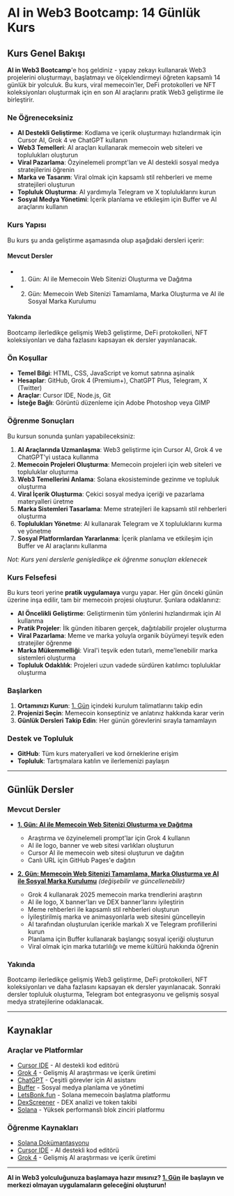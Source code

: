 # AI in Web3 Bootcamp: 14 Günlük Kurs

## Kurs Genel Bakışı

**AI in Web3 Bootcamp**'e hoş geldiniz - yapay zekayı kullanarak Web3 projelerini oluşturmayı, başlatmayı ve ölçeklendirmeyi öğreten kapsamlı 14 günlük bir yolculuk. Bu kurs, viral memecoin'ler, DeFi protokolleri ve NFT koleksiyonları oluşturmak için en son AI araçlarını pratik Web3 geliştirme ile birleştirir.

### Ne Öğreneceksiniz

- **AI Destekli Geliştirme**: Kodlama ve içerik oluşturmayı hızlandırmak için Cursor AI, Grok 4 ve ChatGPT kullanın
- **Web3 Temelleri**: AI araçları kullanarak memecoin web siteleri ve toplulukları oluşturun
- **Viral Pazarlama**: Özyinelemeli prompt'ları ve AI destekli sosyal medya stratejilerini öğrenin
- **Marka ve Tasarım**: Viral olmak için kapsamlı stil rehberleri ve meme stratejileri oluşturun
- **Topluluk Oluşturma**: AI yardımıyla Telegram ve X topluluklarını kurun
- **Sosyal Medya Yönetimi**: İçerik planlama ve etkileşim için Buffer ve AI araçlarını kullanın

### Kurs Yapısı

Bu kurs şu anda geliştirme aşamasında olup aşağıdaki dersleri içerir:

#### **Mevcut Dersler**
- 1. Gün: AI ile Memecoin Web Sitenizi Oluşturma ve Dağıtma
- 2. Gün: Memecoin Web Sitenizi Tamamlama, Marka Oluşturma ve AI ile Sosyal Marka Kurulumu

#### **Yakında**
Bootcamp ilerledikçe gelişmiş Web3 geliştirme, DeFi protokolleri, NFT koleksiyonları ve daha fazlasını kapsayan ek dersler yayınlanacak.

### Ön Koşullar

- **Temel Bilgi**: HTML, CSS, JavaScript ve komut satırına aşinalık
- **Hesaplar**: GitHub, Grok 4 (Premium+), ChatGPT Plus, Telegram, X (Twitter)
- **Araçlar**: Cursor IDE, Node.js, Git
- **İsteğe Bağlı**: Görüntü düzenleme için Adobe Photoshop veya GIMP

### Öğrenme Sonuçları

Bu kursun sonunda şunları yapabileceksiniz:

1. **AI Araçlarında Uzmanlaşma**: Web3 geliştirme için Cursor AI, Grok 4 ve ChatGPT'yi ustaca kullanma
2. **Memecoin Projeleri Oluşturma**: Memecoin projeleri için web siteleri ve topluluklar oluşturma
3. **Web3 Temellerini Anlama**: Solana ekosisteminde gezinme ve topluluk oluşturma
4. **Viral İçerik Oluşturma**: Çekici sosyal medya içeriği ve pazarlama materyalleri üretme
5. **Marka Sistemleri Tasarlama**: Meme stratejileri ile kapsamlı stil rehberleri oluşturma
6. **Toplulukları Yönetme**: AI kullanarak Telegram ve X topluluklarını kurma ve yönetme
7. **Sosyal Platformlardan Yararlanma**: İçerik planlama ve etkileşim için Buffer ve AI araçlarını kullanma

*Not: Kurs yeni derslerle genişledikçe ek öğrenme sonuçları eklenecek*

### Kurs Felsefesi

Bu kurs teori yerine **pratik uygulamaya** vurgu yapar. Her gün önceki günün üzerine inşa edilir, tam bir memecoin projesi oluşturur. Şunlara odaklanırız:

- **AI Öncelikli Geliştirme**: Geliştirmenin tüm yönlerini hızlandırmak için AI kullanma
- **Pratik Projeler**: İlk günden itibaren gerçek, dağıtılabilir projeler oluşturma
- **Viral Pazarlama**: Meme ve marka yoluyla organik büyümeyi teşvik eden stratejiler öğrenme
- **Marka Mükemmelliği**: Viral'i teşvik eden tutarlı, meme'lenebilir marka sistemleri oluşturma
- **Topluluk Odaklılık**: Projeleri uzun vadede sürdüren katılımcı topluluklar oluşturma

### Başlarken

1. **Ortamınızı Kurun**: [1. Gün](day-01.md) içindeki kurulum talimatlarını takip edin
2. **Projenizi Seçin**: Memecoin konseptiniz ve anlatınız hakkında karar verin
3. **Günlük Dersleri Takip Edin**: Her günün görevlerini sırayla tamamlayın

### Destek ve Topluluk

- **GitHub**: Tüm kurs materyalleri ve kod örneklerine erişim
- **Topluluk**: Tartışmalara katılın ve ilerlemenizi paylaşın

---

## Günlük Dersler

### Mevcut Dersler

- **[1. Gün: AI ile Memecoin Web Sitenizi Oluşturma ve Dağıtma](day-01.md)**
  - Araştırma ve özyinelemeli prompt'lar için Grok 4 kullanın
  - AI ile logo, banner ve web sitesi varlıkları oluşturun
  - Cursor AI ile memecoin web sitesi oluşturun ve dağıtın
  - Canlı URL için GitHub Pages'e dağıtın

- **[2. Gün: Memecoin Web Sitenizi Tamamlama, Marka Oluşturma ve AI ile Sosyal Marka Kurulumu](day-02.md)** *(değişebilir ve güncellenebilir)*
  - Grok 4 kullanarak 2025 memecoin marka trendlerini araştırın
  - AI ile logo, X banner'ları ve DEX banner'larını iyileştirin
  - Meme rehberleri ile kapsamlı stil rehberleri oluşturun
  - İyileştirilmiş marka ve animasyonlarla web sitesini güncelleyin
  - AI tarafından oluşturulan içerikle markalı X ve Telegram profillerini kurun
  - Planlama için Buffer kullanarak başlangıç sosyal içeriği oluşturun
  - Viral olmak için marka tutarlılığı ve meme kültürü hakkında öğrenin

### Yakında
Bootcamp ilerledikçe gelişmiş Web3 geliştirme, DeFi protokolleri, NFT koleksiyonları ve daha fazlasını kapsayan ek dersler yayınlanacak. Sonraki dersler topluluk oluşturma, Telegram bot entegrasyonu ve gelişmiş sosyal medya stratejilerine odaklanacak.

---

## Kaynaklar

### Araçlar ve Platformlar
- [Cursor IDE](https://cursor.com/) - AI destekli kod editörü
- [Grok 4](https://grok.com/) - Gelişmiş AI araştırması ve içerik üretimi
- [ChatGPT](https://chat.openai.com/) - Çeşitli görevler için AI asistanı
- [Buffer](https://buffer.com/) - Sosyal medya planlama ve yönetimi
- [LetsBonk.fun](https://letsbonk.fun/) - Solana memecoin başlatma platformu
- [DexScreener](https://dexscreener.com/) - DEX analizi ve token takibi
- [Solana](https://solana.com/) - Yüksek performanslı blok zinciri platformu

### Öğrenme Kaynakları
- [Solana Dokümantasyonu](https://docs.solana.com/)
- [Cursor IDE](https://cursor.com/) - AI destekli kod editörü
- [Grok 4](https://grok.com/) - Gelişmiş AI araştırması ve içerik üretimi

---

**AI in Web3 yolculuğunuza başlamaya hazır mısınız? [1. Gün](day-01.md) ile başlayın ve merkezi olmayan uygulamaların geleceğini oluşturun!** 